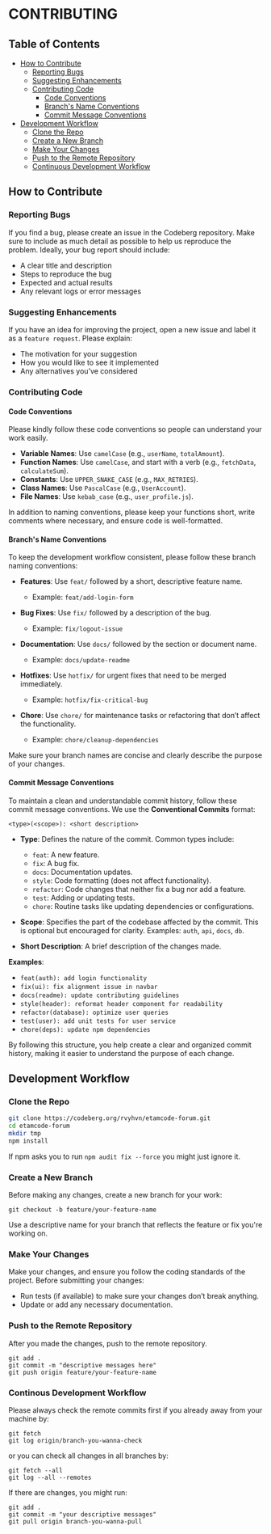 # CONTRIBUTING

## Table of Contents

- [How to Contribute](#how-to-contribute)
  - [Reporting Bugs](#reporting-bugs)
  - [Suggesting Enhancements](#suggesting-enhancements)
  - [Contributing Code](#contributing-code)
    - [Code Conventions](#code-conventions)
    - [Branch's Name Conventions](#branchs-name-conventions)
    - [Commit Message Conventions](#commit-message-conventions)
- [Development Workflow](#development-workflow)
  - [Clone the Repo](#clone-the-repo)
  - [Create a New Branch](#create-a-new-branch)
  - [Make Your Changes](#make-your-changes)
  - [Push to the Remote Repository](#push-to-the-remote-repository)
  - [Continuous Development Workflow](#continuous-development-workflow)

## How to Contribute

### Reporting Bugs

If you find a bug, please create an issue in the Codeberg repository. Make sure to include as much detail as possible to help us reproduce the problem. Ideally, your bug report should include:

- A clear title and description
- Steps to reproduce the bug
- Expected and actual results
- Any relevant logs or error messages

### Suggesting Enhancements

If you have an idea for improving the project, open a new issue and label it as a `feature request`. Please explain:

- The motivation for your suggestion
- How you would like to see it implemented
- Any alternatives you’ve considered

### Contributing Code

#### Code Conventions

Please kindly follow these code conventions so people can understand your work easily.

- **Variable Names**: Use `camelCase` (e.g., `userName`, `totalAmount`).
- **Function Names**: Use `camelCase`, and start with a verb (e.g., `fetchData`, `calculateSum`).
- **Constants**: Use `UPPER_SNAKE_CASE` (e.g., `MAX_RETRIES`).
- **Class Names**: Use `PascalCase` (e.g., `UserAccount`).
- **File Names**: Use `kebab_case` (e.g., `user_profile.js`).

In addition to naming conventions, please keep your functions short, write comments where necessary, and ensure code is well-formatted.

#### Branch's Name Conventions

To keep the development workflow consistent, please follow these branch naming conventions:

- **Features**: Use `feat/` followed by a short, descriptive feature name.

  - Example: `feat/add-login-form`

- **Bug Fixes**: Use `fix/` followed by a description of the bug.

  - Example: `fix/logout-issue`

- **Documentation**: Use `docs/` followed by the section or document name.

  - Example: `docs/update-readme`

- **Hotfixes**: Use `hotfix/` for urgent fixes that need to be merged immediately.

  - Example: `hotfix/fix-critical-bug`

- **Chore**: Use `chore/` for maintenance tasks or refactoring that don’t affect the functionality.
  - Example: `chore/cleanup-dependencies`

Make sure your branch names are concise and clearly describe the purpose of your changes.

#### Commit Message Conventions

To maintain a clean and understandable commit history, follow these commit message conventions. We use the **Conventional Commits** format:

`<type>(<scope>): <short description>`

- **Type**: Defines the nature of the commit. Common types include:

  - `feat`: A new feature.
  - `fix`: A bug fix.
  - `docs`: Documentation updates.
  - `style`: Code formatting (does not affect functionality).
  - `refactor`: Code changes that neither fix a bug nor add a feature.
  - `test`: Adding or updating tests.
  - `chore`: Routine tasks like updating dependencies or configurations.

- **Scope**: Specifies the part of the codebase affected by the commit. This is optional but encouraged for clarity. Examples: `auth`, `api`, `docs`, `db`.

- **Short Description**: A brief description of the changes made.

**Examples**:

- `feat(auth): add login functionality`
- `fix(ui): fix alignment issue in navbar`
- `docs(readme): update contributing guidelines`
- `style(header): reformat header component for readability`
- `refactor(database): optimize user queries`
- `test(user): add unit tests for user service`
- `chore(deps): update npm dependencies`

By following this structure, you help create a clear and organized commit history, making it easier to understand the purpose of each change.

## Development Workflow

### Clone the Repo

```bash
git clone https://codeberg.org/rvyhvn/etamcode-forum.git
cd etamcode-forum
mkdir tmp
npm install
```

If npm asks you to run `npm audit fix --force` you might just ignore it.

### Create a New Branch

Before making any changes, create a new branch for your work:

```
git checkout -b feature/your-feature-name
```

Use a descriptive name for your branch that reflects the feature or fix you're working on.

### Make Your Changes

Make your changes, and ensure you follow the coding standards of the project. Before submitting your changes:

- Run tests (if available) to make sure your changes don’t break anything.
- Update or add any necessary documentation.

### Push to the Remote Repository

After you made the changes, push to the remote repository.

```
git add .
git commit -m "descriptive messages here"
git push origin feature/your-feature-name
```

### Continous Development Workflow

Please always check the remote commits first if you already away from your machine by:

```
git fetch
git log origin/branch-you-wanna-check
```

or you can check all changes in all branches by:

```
git fetch --all
git log --all --remotes
```

If there are changes, you might run:

```
git add .
git commit -m "your descriptive messages"
git pull origin branch-you-wanna-pull
```
